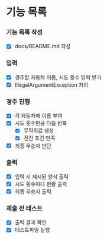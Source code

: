 # 기능 목록

### 기능 목록 작성
- [x] docs/README.md 작성

### 입력
- [x] 경주할 자동차 이름, 시도 횟수 입력 받기
- [x] IllegalArgumentException 처리

### 경주 진행
- [x] 각 자동차에 이름 부여
- [x] 시도 횟수만큼 다음 반복
  - [x] 무작위값 생성
  - [x] 전진 조건 만족
- [x] 최종 우승자 판단

### 출력
- [x] 입력 시 제시된 양식 출력
- [x] 시도 횟수마다 현황 출력
- [x] 최종 우승자 출력

### 제출 전 테스트
- [x] 출력 결과 확인
- [x] 테스트파일 실행